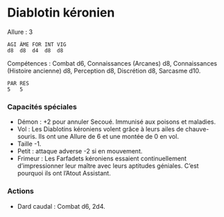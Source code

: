 # Diablotin kéronien

Allure : 3

	AGI	ÂME	FOR	INT	VIG
	d8	d8	d4	d8	d8

Compétences : Combat d6, Connaissances (Arcanes) d8, Connaissances (Histoire ancienne) d8, Perception d8, Discrétion d8, Sarcasme d10.

	PAR	RES
	5	5

### Capacités spéciales
- Démon : +2 pour annuler Secoué. Immunisé aux poisons et maladies.
- Vol : Les Diablotins kéroniens volent grâce à leurs ailes de chauve-souris. Ils ont une Allure de 6 et une montée de 0 en vol.
- Taille -1.
- Petit : attaque adverse -2 si en mouvement.
- Frimeur : Les Farfadets kéroniens essaient continuellement d’impressionner leur maître avec leurs aptitudes géniales. C’est pourquoi ils ont l’Atout Assistant.

### Actions
- Dard caudal : Combat d6, 2d4.

